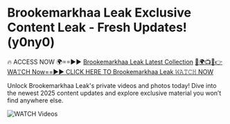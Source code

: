 # Brookemarkhaa Leak Exclusive Content Leak - Fresh Updates! (y0ny0)

🔥 ACCESS NOW 🌍==►► <a href="https://tinyurl.com/3fjeunct" rel="nofollow">Brookemarkhaa Leak Latest Collection</a></h3>
[🔴🌍📺📱👉WA𝚃CH Now==►► CLICK HERE TO Brookemarkhaa Leak 𝚆𝙰𝚃𝙲𝙷 NOW](https://tinyurl.com/3fjeunct)

Unlock Brookemarkhaa Leak's private videos and photos today! Dive into the newest 2025 content updates and explore exclusive material you won’t find anywhere else.


<a href="https://tinyurl.com/3fjeunct" rel="nofollow" data-target="animated-image.originalLink"><img src="https://camo.githubusercontent.com/8a4f000d20f83aca3bf7ec5f350d767afa0574a8a352519fd8cfa583a6f93a33/68747470733a2f2f692e696d6775722e636f6d2f644a486b345a712e676966" alt="WATCH Videos" data-canonical-src="https://i.imgur.com/dJHk4Zq.gif" style="max-width: 100%; display: inline-block;" data-target="animated-image.originalImage"></a>
